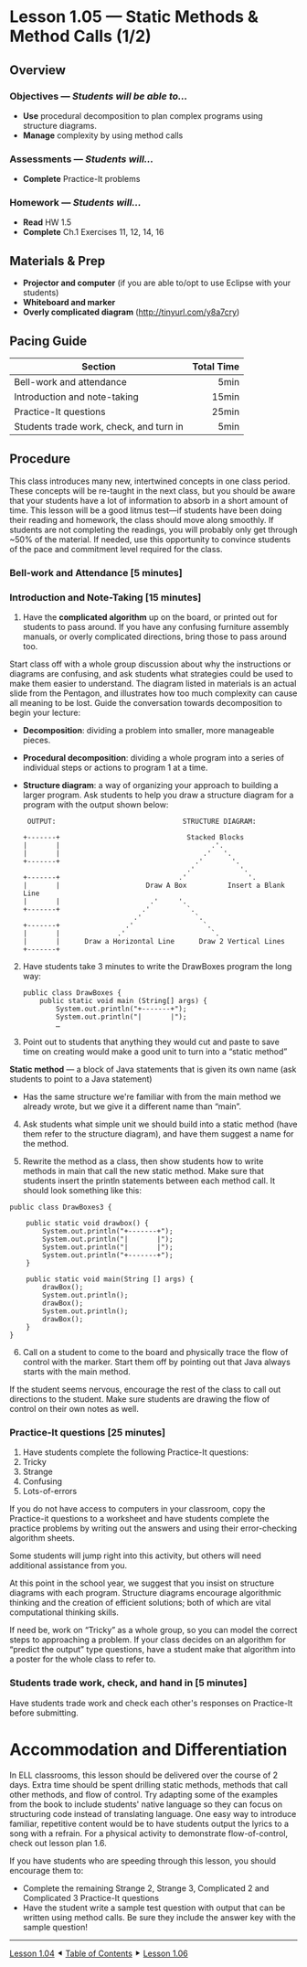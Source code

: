 Lesson 1.05 — Static Methods & Method Calls (1/2)
====================================================================================================

Overview
--------
### Objectives — _Students will be able to…_
  - **Use** procedural decomposition to plan complex programs using structure diagrams.
  - **Manage** complexity by using method calls

### Assessments — _Students will…_
  - **Complete** Practice-It problems

### Homework — _Students will…_
  - **Read** HW 1.5
  - **Complete** Ch.1 Exercises 11, 12, 14, 16


Materials & Prep
----------------
  - **Projector and computer** (if you are able to/opt to use Eclipse with your students)
  - **Whiteboard and marker**
  - **Overly complicated diagram** (<http://tinyurl.com/y8a7cry>)


Pacing Guide
------------
| Section                                 | Total Time |
|-----------------------------------------|-----------:|
| Bell-work and attendance                |       5min |
| Introduction and note-taking            |      15min |
| Practice-It questions                   |      25min |
| Students trade work, check, and turn in |       5min |


Procedure
---------
This class introduces many new, intertwined concepts in one class period. These concepts will be
re-taught in the next class, but you should be aware that your students have a lot of information to
absorb in a short amount of time. This lesson will be a good litmus test—if students have been doing
their reading and homework, the class should move along smoothly. If students are not completing the
readings, you will probably only get through ~50% of the material. If needed, use this opportunity
to convince students of the pace and commitment level required for the class.

### Bell-work and Attendance \[5 minutes\]

### Introduction and Note-Taking \[15 minutes\]

1. Have the **complicated algorithm** up on the board, or printed out for students to pass around.
  If you have any confusing furniture assembly manuals, or overly complicated directions, bring
  those to pass around too.

  Start class off with a whole group discussion about why the instructions or diagrams are
  confusing, and ask students what strategies could be used to make them easier to understand. The
  diagram listed in materials is an actual slide from the Pentagon, and illustrates how too much
  complexity can cause all meaning to be lost. Guide the conversation towards decomposition to begin
  your lecture:

  - **Decomposition**: dividing a problem into smaller, more manageable pieces.
  - **Procedural decomposition**: dividing a whole program into a series of individual steps or
    actions to program 1 at a time.
  - **Structure diagram**: a way of organizing your approach to building a larger program. Ask
    students to help you draw a structure diagram for a program with the output shown below:

    ```
     OUTPUT:                               STRUCTURE DIAGRAM:

    +-------+                               Stacked Blocks
    |       |                                     .'.
    |       |                                   .'   '.
    +-------+                                 .'       '.
                                            .'           '.
    +-------+                             .'               '.
    |       |                     Draw A Box          Insert a Blank Line
    |       |                      .'     '.
    +-------+                    .'         `.
                               .'             `.
    +-------+                .'                 `.
    |       |              .'                     `.
    |       |      Draw a Horizontal Line      Draw 2 Vertical Lines
    +-------+
    ```

2. Have students take 3 minutes to write the DrawBoxes program the long way:

    ```
    public class DrawBoxes {
        public static void main (String[] args) {
            System.out.println("+-------+");
            System.out.println("|       |");
            …
    ```

3. Point out to students that anything they would cut and paste to save time on creating would make
  a good unit to turn into a “static method”

  **Static method** — a block of Java statements that is given its own name (ask students to point
  to a Java statement)

  - Has the same structure we're familiar with from the main method we already wrote, but we
    give it a different name than “main”.

4. Ask students what simple unit we should build into a static method (have them refer to the
  structure diagram), and have them suggest a name for the method.

5. Rewrite the method as a class, then show students how to write methods in main that call the new
  static method. Make sure that students insert the println statements between each method call. It
  should look something like this:

  ```
  public class DrawBoxes3 {

      public static void drawbox() {
          System.out.println("+-------+");
          System.out.println("|       |");
          System.out.println("|       |");
          System.out.println("+-------+");
      }

      public static void main(String [] args) {
          drawBox();
          System.out.println();
          drawBox();
          System.out.println();
          drawBox();
      }
  }
  ```

6. Call on a student to come to the board and physically trace the flow of control with the marker.
  Start them off by pointing out that Java always starts with the main method.

  If the student seems nervous, encourage the rest of the class to call out directions to the
  student. Make sure students are drawing the flow of control on their own notes as well.

### Practice-It questions \[25 minutes\]

1. Have students complete the following Practice-It questions:
  1. Tricky
  2. Strange
  3. Confusing
  4. Lots-of-errors

If you do not have access to computers in your classroom, copy the Practice-it questions to a
worksheet and have students complete the practice problems by writing out the answers and using
their error-checking algorithm sheets.

Some students will jump right into this activity, but others will need additional assistance from
you.

At this point in the school year, we suggest that you insist on structure diagrams with each
program. Structure diagrams encourage algorithmic thinking and the creation of efficient solutions;
both of which are vital computational thinking skills.

If need be, work on “Tricky” as a whole group, so you can model the correct steps to approaching a
problem. If your class decides on an algorithm for “predict the output” type questions, have a
student make that algorithm into a poster for the whole class to refer to.

### Students trade work, check, and hand in \[5 minutes\]

Have students trade work and check each other's responses on Practice-It before submitting.


Accommodation and Differentiation
=================================

In ELL classrooms, this lesson should be delivered over the course of 2 days. Extra time should be
spent drilling static methods, methods that call other methods, and flow of control. Try adapting
some of the examples from the book to include students' native language so they can focus on
structuring code instead of translating language. One easy way to introduce familiar, repetitive
content would be to have students output the lyrics to a song with a refrain. For a physical
activity to demonstrate flow-of-control, check out lesson plan 1.6.

If you have students who are speeding through this lesson, you should encourage them to:
  - Complete the remaining Strange 2, Strange 3, Complicated 2 and Complicated 3 Practice-It
    questions
  - Have the student write a sample test question with output that can be written using method
    calls. Be sure they include the answer key with the sample question!


----------------------------------------------------------------------------------------------------
[Lesson 1.04](Lesson-104.md) ⯇ [Table of Contents](/Summary.md) ⯈ [Lesson 1.06](Lesson-106.md)
